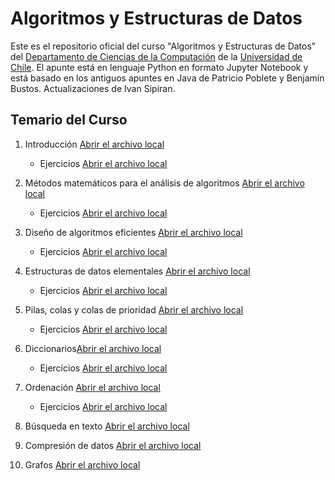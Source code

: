 # Algoritmos y Estructuras de Datos

Este es el repositorio oficial del curso "Algoritmos y Estructuras de Datos" del [Departamento de Ciencias de la Computación](http://www.dcc.uchile.cl) de la [Universidad de Chile](http://www.uchile.cl).  El apunte está en lenguaje Python en formato Jupyter Notebook y está basado en los antiguos apuntes en Java de Patricio Poblete y Benjamín Bustos. Actualizaciones de Ivan Sipiran.

## Temario del Curso

  1. Introducción [Abrir el archivo local](01_Introduccion.ipynb)

      - Ejercicios [Abrir el archivo local](Ejercicios/01_Ejercicios.ipynb)

  2. Métodos matemáticos para el análisis de algoritmos [Abrir el archivo local](02_Metodos_Matematicos_para_el_Analisis_de_Algoritmos.ipynb)

      - Ejercicios [Abrir el archivo local](Ejercicios/02_Ejercicios.ipynb)

  3. Diseño de algoritmos eficientes [Abrir el archivo local](03_Diseño_de_Algoritmos_eficientes.ipynb)

      - Ejercicios [Abrir el archivo local](Ejercicios/03_Ejercicios.ipynb)

  4. Estructuras de datos elementales [Abrir el archivo local](04_Estructuras_de_Datos_Elementales.ipynb)

      - Ejercicios [Abrir el archivo local](Ejercicios/04_Ejercicios.ipynb)

  5. Pilas, colas y colas de prioridad [Abrir el archivo local](05_Pilas_Colas_y_Colas_de_Prioridad.ipynb)

      - Ejercicios [Abrir el archivo local](Ejercicios/05_Ejercicios.ipynb)

  6. Diccionarios[Abrir el archivo local](06_Diccionarios.ipynb)

      - Ejercicios [Abrir el archivo local](Ejercicios/06_Ejercicios.ipynb)

  7. Ordenación [Abrir el archivo local](07_Ordenacion.ipynb)

      - Ejercicios [Abrir el archivo local](Ejercicios/07_Ejercicios.ipynb)

  8. Búsqueda en texto [Abrir el archivo local](08_Busqueda_en_Texto.ipynb)

  9. Compresión de datos  [Abrir el archivo local](09_Compresion_de_Datos.ipynb)

  10. Grafos [Abrir el archivo local](10_Grafos.ipynb)